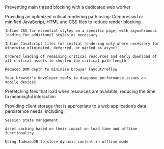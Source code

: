 Preventing main thread blocking with a dedicated web worker

Providing an optimized critical rendering path using:
    Compressed or minified JavaScript, HTML and CSS files to reduce render blocking
    
    Inline CSS for essential styles on a specific page, with asynchronous loading for additional styles as necessary

    Inline JavaScript files for initial rendering only where necessary (or otherwise eliminated, deferred, or marked as async)

    Ordered loading of remaining critical resources and early download of all critical assets to shorten the critical path length

    Reduced DOM depth to minimize browser layout/reflow

    Your browser's developer tools to diagnose performance issues on mobile devices

Prefetching files that load when resources are available, reducing the time to meaningful interaction

Providing client storage that is appropriate to a web application’s data persistence needs, including:

    Session state management
    
    Asset caching based on their impact on load time and offline functionality

    Using IndexedDB to store dynamic content in offline mode